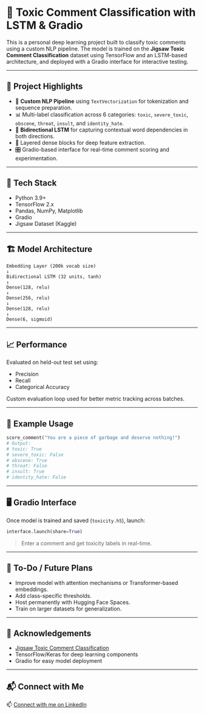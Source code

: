 
# 🧠 Toxic Comment Classification with LSTM & Gradio

This is a personal deep learning project built to classify toxic comments using a custom NLP pipeline. The model is trained on the **Jigsaw Toxic Comment Classification** dataset using TensorFlow and an LSTM-based architecture, and deployed with a Gradio interface for interactive testing.

---

## 📌 Project Highlights

- 🔄 **Custom NLP Pipeline** using `TextVectorization` for tokenization and sequence preparation.
- 📊 Multi-label classification across 6 categories: `toxic`, `severe_toxic`, `obscene`, `threat`, `insult`, and `identity_hate`.
- 🧠 **Bidirectional LSTM** for capturing contextual word dependencies in both directions.
- 🧱 Layered dense blocks for deep feature extraction.
- 🎛️ Gradio-based interface for real-time comment scoring and experimentation.

---

## 🧰 Tech Stack

- Python 3.9+
- TensorFlow 2.x
- Pandas, NumPy, Matplotlib
- Gradio
- Jigsaw Dataset (Kaggle)

---

## 🏗️ Model Architecture

```text
Embedding Layer (200k vocab size)
↓
Bidirectional LSTM (32 units, tanh)
↓
Dense(128, relu)
↓
Dense(256, relu)
↓
Dense(128, relu)
↓
Dense(6, sigmoid)
```

---

## 📈 Performance

Evaluated on held-out test set using:
- Precision
- Recall
- Categorical Accuracy

Custom evaluation loop used for better metric tracking across batches.

---

## 🧪 Example Usage

```python
score_comment("You are a piece of garbage and deserve nothing!")
# Output:
# toxic: True
# severe_toxic: False
# obscene: True
# threat: False
# insult: True
# identity_hate: False
```

---

## 🖥️ Gradio Interface

Once model is trained and saved (`toxicity.h5`), launch:

```python
interface.launch(share=True)
```

> Enter a comment and get toxicity labels in real-time.

---

## 📌 To-Do / Future Plans

- Improve model with attention mechanisms or Transformer-based embeddings.
- Add class-specific thresholds.
- Host permanently with Hugging Face Spaces.
- Train on larger datasets for generalization.

---

## 🙌 Acknowledgements

- [Jigsaw Toxic Comment Classification](https://www.kaggle.com/competitions/jigsaw-toxic-comment-classification-challenge)
- TensorFlow/Keras for deep learning components
- Gradio for easy model deployment

---

## 📬 Connect with Me

📫 [Connect with me on LinkedIn](https://www.linkedin.com/in/varun-saxena-5678b5340/)


